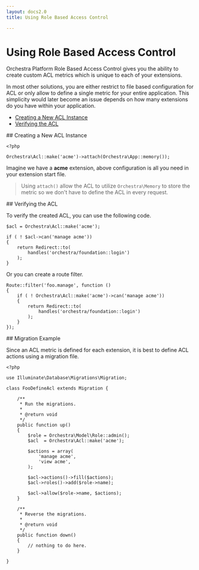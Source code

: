 ```yaml
---
layout: docs2.0
title: Using Role Based Access Control

---
```


Using Role Based Access Control
==============

Orchestra Platform Role Based Access Control gives you the ability to create custom ACL metrics which is unique to each of your extensions. 

In most other solutions, you are either restrict to file based configuration for ACL or only allow to define a single metric for your entire application. This simplicity would later become an issue depends on how many extensions do you have within your application.

* [Creating a New ACL Instance](#creating)
* [Verifying the ACL](#verifying)

<article id="creating">
## Creating a New ACL Instance

	<?php
	
    Orchestra\Acl::make('acme')->attach(Orchestra\App::memory());

Imagine we have a **acme** extension, above configuration is all you need in your extension start file.

> Using `attach()` allow the ACL to utilize `Orchestra\Memory` to store the metric so we don't have to define the ACL in every request.

</article>

<article id="verifying">
## Verifying the ACL

To verify the created ACL, you can use the following code.

	$acl = Orchestra\Acl::make('acme');
	
	if ( ! $acl->can('manage acme')) 
	{
		return Redirect::to(
			handles('orchestra/foundation::login')
		);
	}
	
Or you can create a route filter.

	Route::filter('foo.manage', function ()
	{
		if ( ! Orchestra\Acl::make('acme')->can('manage acme'))
		{
			return Redirect::to(
				handles('orchestra/foundation::login')
			);
		}
	});

</article>

<article id="migration-example">
## Migration Example

Since an ACL metric is defined for each extension, it is best to define ACL actions using a migration file.

	<?php
	
	use Illuminate\Database\Migrations\Migration;

	class FooDefineAcl extends Migration {
		
		/**
	 	 * Run the migrations.
	     *
	 	 * @return void
	 	 */
		public function up()
		{
			$role = Orchestra\Model\Role::admin();
			$acl  = Orchestra\Acl::make('acme');
			
			$actions = array(
				'manage acme',
				'view acme',
			);

			$acl->actions()->fill($actions);
			$acl->roles()->add($role->name);
			
			$acl->allow($role->name, $actions);
		}
		
		/**
	 	 * Reverse the migrations.
	     *
	 	 * @return void
	 	 */
		public function down()
		{
			// nothing to do here.
		}
	
	}
